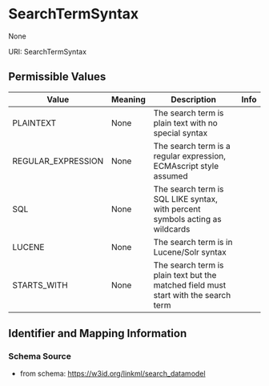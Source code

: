 # SearchTermSyntax

None

URI: SearchTermSyntax

## Permissible Values

| Value | Meaning | Description | Info |
| --- | --- | --- | --- |
| PLAINTEXT | None | The search term is plain text with no special syntax | |
| REGULAR_EXPRESSION | None | The search term is a regular expression, ECMAscript style assumed | |
| SQL | None | The search term is SQL LIKE syntax, with percent symbols acting as wildcards | |
| LUCENE | None | The search term is in Lucene/Solr syntax | |
| STARTS_WITH | None | The search term is plain text but the matched field must start with the search term | |


## Identifier and Mapping Information







### Schema Source


* from schema: https://w3id.org/linkml/search_datamodel



